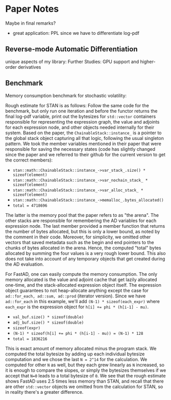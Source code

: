 # Paper Notes

Maybe in final remarks?
- great application: PPL since we have to differentiate log-pdf

## Reverse-mode Automatic Differentiation
unique aspects of my library:
Further Studies: GPU support and higher-order derivatives

## Benchmark

Memory consumption benchmark for stochastic volatility:

Rough estimate for STAN is as follows:
Follow the same code for the benchmark, 
but only run one iteration and before the functor returns the final log-pdf variable,
print out the bytesizes for `std::vector` containers responsible for representing the expression graph,
the value and adjoints for each expression node, and other objects needed internally for their system.
Based on the paper, the `ChainableStack::instance_` is a pointer to the global stack object 
capturing all that logic, following the usual singleton pattern.
We took the member variables mentioned in their paper that were responsible for saving the necessary states
(code has slightly changed since the paper and we referred to their github for the current version to get the correct members):

- `stan::math::ChainableStack::instance_->var_stack_.size() * sizeof(element)` 
- `stan::math::ChainableStack::instance_->var_nochain_stack_ * sizeof(element)`
- `stan::math::ChainableStack::instance_->var_alloc_stack_ * sizeof(element)`
- `stan::math::ChainableStack::instance_->memalloc_.bytes_allocated()`
- `total = 4718696`

The latter is the memory pool that the paper refers to as "the arena".
The other stacks are responsible for remembering the AD variables for each expression node.
The last member provided a member function that returns the number of bytes allocated,
but this is only a lower bound, as noted by the comment in their code.
Moreover, for simplicity, we omitted other vectors that saved metadata such as the begin and end pointers 
to the chunks of bytes allocated in the arena.
Hence, the computed "total" bytes allocated by summing the four values is a very rough lower bound.
This also does not take into account of any temporary objects that get created during the AD evaluation.

For FastAD, one can easily compute the memory consumption.
The only memory allocated is the value and adjoint cache that get lazily allocated one-time,
and the stack-allocated expression object itself.
The expression object guarantees to not heap-allocate anything except the case for `ad::for_each, ad::sum, ad::prod`
(iterator version).
Since we have `ad::for_each` in this example, we'll add `(N-1) * sizeof(each_expr)` where `each_expr`
is the expression object for `h[i] += phi * (h[i-1] - mu)`.

- `val_buf.size() * sizeof(double)`
- `adj_buf.size() * sizeof(double)`
- `sizeof(expr)`
- `(N-1) * sizeof(h[i] += phi * (h[i-1] - mu)) = (N-1) * 128`
- `total = 1836216`

This is exact amount of memory allocated minus the program stack.
We computed the total bytesize by adding up each individual bytesize computation
and we chose the last `N = 2^14` for the calculation.
We computed for other `N` as well, but they each grew linearly as `N` increased,
so it is enough to compare the slopes, 
or simply the bytesizes themselves if we accept that `N=0` leads to a total bytesize of `0`.
We see that the rough estimate shows FastAD uses 2.5 times less memory than STAN,
and recall that there are other `std::vector` objects we omitted from the calculation for STAN,
so in reality there's a greater difference.
